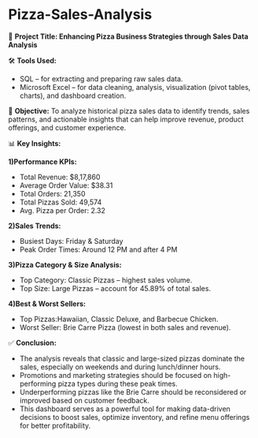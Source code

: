 # Pizza-Sales-Analysis

📌 **Project Title: Enhancing Pizza Business Strategies through Sales Data Analysis**

🛠️ **Tools Used:**
* SQL – for extracting and preparing raw sales data.
* Microsoft Excel – for data cleaning, analysis, visualization (pivot tables, charts), and dashboard creation.

🎯 **Objective:**
To analyze historical pizza sales data to identify trends, sales patterns, and actionable insights that can help improve revenue, product offerings, and customer experience.

📊 **Key Insights:**

**1)Performance KPIs:**
* Total Revenue: $8,17,860
* Average Order Value: $38.31
* Total Orders: 21,350
* Total Pizzas Sold: 49,574
* Avg. Pizza per Order: 2.32

**2)Sales Trends:**
* Busiest Days: Friday & Saturday
* Peak Order Times: Around 12 PM and after 4 PM

**3)Pizza Category & Size Analysis:**
* Top Category: Classic Pizzas – highest sales volume.
* Top Size: Large Pizzas – account for 45.89% of total sales.

**4)Best & Worst Sellers:**
* Top Pizzas:Hawaiian, Classic Deluxe, and Barbecue Chicken.
* Worst Seller: Brie Carre Pizza (lowest in both sales and revenue).

✅ **Conclusion:**
* The analysis reveals that classic and large-sized pizzas dominate the sales, especially on weekends and during lunch/dinner hours.
*  Promotions and marketing strategies should be focused on high-performing pizza types during these peak times.
*  Underperforming pizzas like the Brie Carre should be reconsidered or improved based on customer feedback.
*  This dashboard serves as a powerful tool for making data-driven decisions to boost sales, optimize inventory, and refine menu offerings for better profitability.


